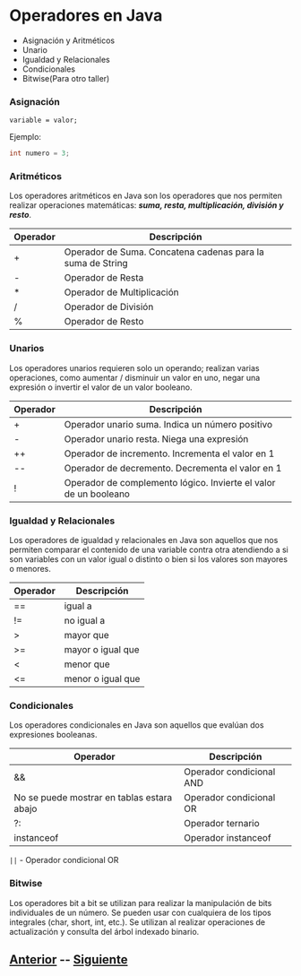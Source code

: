 
# Operadores en Java
- Asignación y Aritméticos
- Unario
- Igualdad y Relacionales
- Condicionales
- Bitwise(Para otro taller)

### Asignación

`variable = valor;`

Ejemplo:
```java
int numero = 3;
```

### Aritméticos
Los operadores aritméticos en Java son los operadores que nos permiten realizar operaciones matemáticas: **_suma, resta, multiplicación, división y resto_**.

|Operador|Descripción|
|-|-|
|+|Operador de Suma. Concatena cadenas para la suma de String|
|-|Operador de Resta|
|*|Operador de Multiplicación|
|/|Operador de División|
|%|Operador de Resto|

### Unarios
Los operadores unarios requieren solo un operando; realizan varias operaciones, como aumentar / disminuir un valor en uno, negar una expresión o invertir el valor de un valor booleano.

|Operador|Descripción|
|-|-|
|+|Operador unario suma. Indica un número positivo|
|-|Operador unario resta. Niega una expresión|
|++|Operador de incremento. Incrementa el valor en 1|
|--|Operador de decremento. Decrementa el valor en 1|
|!|Operador de complemento lógico. Invierte el valor de un booleano|

### Igualdad y Relacionales
Los operadores de igualdad y relacionales en Java son aquellos que nos permiten comparar el contenido de una variable contra otra atendiendo a si son variables con un valor igual o distinto o bien si los valores son mayores o menores.

|Operador|Descripción|
|-|-|
|==|igual a|
|!=|no igual a|
|>|mayor que|
|>=|mayor o igual que|
|<|menor que|
|<=|menor o igual que|

### Condicionales
Los operadores condicionales en Java son aquellos que evalúan dos expresiones booleanas.

|Operador|Descripción|
|---|---|
|&&|Operador condicional AND|
| No se puede mostrar en tablas estara abajo |Operador condicional OR|
|?:|Operador ternario|
|instanceof|Operador instanceof|


`||` - Operador condicional OR

### Bitwise
Los operadores bit a bit se utilizan para realizar la manipulación de bits individuales de un número. Se pueden usar con cualquiera de los tipos integrales (char, short, int, etc.). Se utilizan al realizar operaciones de actualización y consulta del árbol indexado binario.

## [Anterior](page3.md)  --  [Siguiente](page5.md)
